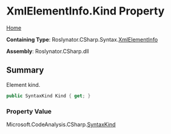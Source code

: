<a name="_top"></a>

# XmlElementInfo\.Kind Property

[Home](../../../../../README.md#_top)

**Containing Type**: Roslynator\.CSharp\.Syntax\.[XmlElementInfo](../README.md#_top)

**Assembly**: Roslynator\.CSharp\.dll

## Summary

Element kind\.

```csharp
public SyntaxKind Kind { get; }
```

### Property Value

Microsoft\.CodeAnalysis\.CSharp\.[SyntaxKind](https://docs.microsoft.com/en-us/dotnet/api/microsoft.codeanalysis.csharp.syntaxkind)

